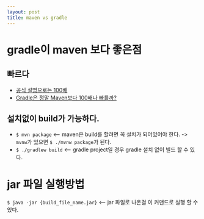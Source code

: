 ```yaml
---
layout: post
title: maven vs gradle
---
```


# gradle이 maven 보다 좋은점

## 빠르다 
- [공식 설명으로는 100배](https://docs.gradle.org/current/userguide/tutorial_java_projects.html)
- [Gradle은 정말 Maven보다 100배나 빠를까?
](https://www.holaxprogramming.com/2017/07/04/devops-gradle-is-faster-than-maven/)

## 설치없이 build가 가능하다.
- `$ mvn package` <-- maven은 build를 할려면 꼭 설치가 되어있어야 한다. -> `mvnw`가 있으면 `$ ./mvnw package`가 된다.
- `$ ./gradlew build` <-- gradle project일 경우 gradle 설치 없이 빌드 할 수 있다.

# jar 파일 실행방법
`$ java -jar {build_file_name.jar}` <-- jar 파일로 나온걸 이 커맨드로 실행 할 수 있다. 